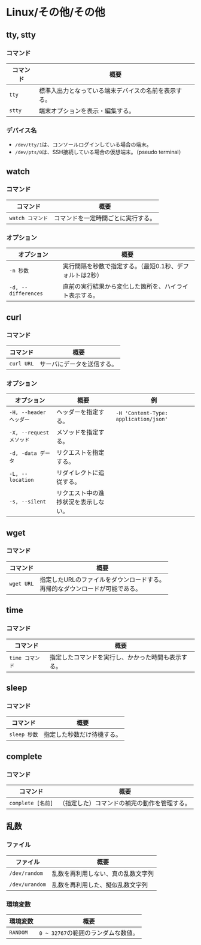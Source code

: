 # Linux/その他/その他

## tty, stty

### コマンド

| コマンド | 概要                                                 |
| -------- | ---------------------------------------------------- |
| `tty`    | 標準入出力となっている端末デバイスの名前を表示する。 |
| `stty`   | 端末オプションを表示・編集する。                     |

### デバイス名

- `/dev/tty/1`は、コンソールログインしている場合の端末。
- `/dev/pts/0`は、SSH接続している場合の仮想端末。（pseudo terminal）

## watch

### コマンド

| コマンド         | 概要                               |
| ---------------- | ---------------------------------- |
| `watch コマンド` | コマンドを一定時間ごとに実行する。 |

### オプション

| オプション          | 概要                                                     |
| ------------------- | -------------------------------------------------------- |
| `-n 秒数`           | 実行間隔を秒数で指定する。（最短0.1秒、デフォルトは2秒） |
| `-d, --differences` | 直前の実行結果から変化した箇所を、ハイライト表示する。   |

## curl

### コマンド

|コマンド|概要|
|---|---|
|`curl URL`|サーバにデータを送信する。|

### オプション

| オプション               | 概要                                 | 例                                    |
| ------------------------ | ------------------------------------ | ------------------------------------- |
| `-H, --header ヘッダー`  | ヘッダーを指定する。                 | `-H 'Content-Type: application/json'` |
| `-X, --request メソッド` | メソッドを指定する。                 |                                       |
| `-d, -data データ`       | リクエストを指定する。               |                                       |
| `-L, --location`         | リダイレクトに追従する。             |                                       |
| `-s, --silent`           | リクエスト中の進捗状況を表示しない。 |                                       |

## wget

### コマンド

| コマンド   | 概要                                                         |
| ---------- | ------------------------------------------------------------ |
| `wget URL` | 指定したURLのファイルをダウンロードする。<br />再帰的なダウンロードが可能である。 |

## time

### コマンド

| コマンド        | 概要                                               |
| --------------- | -------------------------------------------------- |
| `time コマンド` | 指定したコマンドを実行し、かかった時間も表示する。 |

## sleep

### コマンド

| コマンド     | 概要                       |
| ------------ | -------------------------- |
| `sleep 秒数` | 指定した秒数だけ待機する。 |

## complete

### コマンド

| コマンド          | 概要                                         |
| ----------------- | -------------------------------------------- |
| `complete [名前]` | （指定した）コマンドの補完の動作を管理する。 |

## 乱数

### ファイル

| ファイル       | 概要                               |
| -------------- | ---------------------------------- |
| `/dev/random`  | 乱数を再利用しない、真の乱数文字列 |
| `/dev/urandom` | 乱数を再利用した、擬似乱数文字列   |

### 環境変数

| 環境変数 | 概要                                |
| -------- | ----------------------------------- |
| `RANDOM` | `0 ~ 32767`の範囲のランダムな数値。 |

